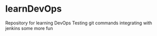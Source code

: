 # learnDevOps
Repository for learning DevOps
Testing git commands
integrating with jenkins
some more fun
